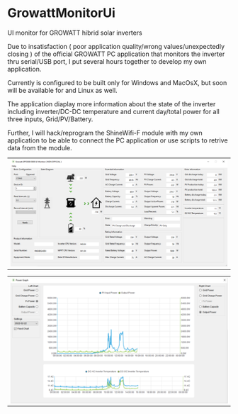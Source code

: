 # GrowattMonitorUi

 UI monitor for GROWATT hibrid solar inverters

Due to insatisfaction ( poor application quality/wrong values/unexpectedly closing ) of the official GROWATT PC application that monitors the inverter thru serial/USB port, I put several hours together to develop my own application.

Currently is configured to be built only for Windows and MacOsX, but soon will be available for and Linux as well.

The application diaplay more information about the state of the inverter including inverter/DC-DC temperature and current day/total power for all three inputs, Grid/PV/Battery.

Further, I will hack/reprogram the ShineWifi-F module with my own application to be able to connect the PC application or use scripts to retrive data from the module.

<table><tr><td>
  <img src="/Resources/GrowattMonitorUI.png">
</td></tr></table>

<table><tr><td>
  <img src="/Resources/GrowattMonitorUIGraph.png">
</td></tr></table>
